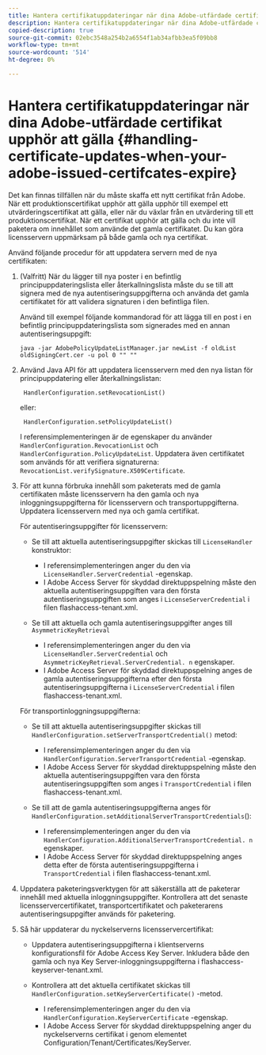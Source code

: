 ```yaml
---
title: Hantera certifikatuppdateringar när dina Adobe-utfärdade certifikat upphör att gälla
description: Hantera certifikatuppdateringar när dina Adobe-utfärdade certifikat upphör att gälla
copied-description: true
source-git-commit: 02ebc3548a254b2a6554f1ab34afbb3ea5f09bb8
workflow-type: tm+mt
source-wordcount: '514'
ht-degree: 0%

---
```


# Hantera certifikatuppdateringar när dina Adobe-utfärdade certifikat upphör att gälla {#handling-certificate-updates-when-your-adobe-issued-certifcates-expire}

Det kan finnas tillfällen när du måste skaffa ett nytt certifikat från Adobe. När ett produktionscertifikat upphör att gälla upphör till exempel ett utvärderingscertifikat att gälla, eller när du växlar från en utvärdering till ett produktionscertifikat. När ett certifikat upphör att gälla och du inte vill paketera om innehållet som använde det gamla certifikatet. Du kan göra licensservern uppmärksam på både gamla och nya certifikat.

Använd följande procedur för att uppdatera servern med de nya certifikaten:

1. (Valfritt) När du lägger till nya poster i en befintlig principuppdateringslista eller återkallningslista måste du se till att signera med de nya autentiseringsuppgifterna och använda det gamla certifikatet för att validera signaturen i den befintliga filen.

   Använd till exempel följande kommandorad för att lägga till en post i en befintlig principuppdateringslista som signerades med en annan autentiseringsuppgift:

   ```
   java -jar AdobePolicyUpdateListManager.jar newList -f oldList oldSigningCert.cer -u pol 0 "" ""
   ```

1. Använd Java API för att uppdatera licensservern med den nya listan för principuppdatering eller återkallningslistan:

   ```
    HandlerConfiguration.setRevocationList() 
   ```

   eller:

   ```
    HandlerConfiguration.setPolicyUpdateList()
   ```

   I referensimplementeringen är de egenskaper du använder `HandlerConfiguration.RevocationList` och `HandlerConfiguration.PolicyUpdateList`. Uppdatera även certifikatet som används för att verifiera signaturerna: `RevocationList.verifySignature.X509Certificate`.

1. För att kunna förbruka innehåll som paketerats med de gamla certifikaten måste licensservern ha den gamla och nya inloggningsuppgifterna för licensservern och transportuppgifterna. Uppdatera licensservern med nya och gamla certifikat.

   För autentiseringsuppgifter för licensservern:

   * Se till att aktuella autentiseringsuppgifter skickas till `LicenseHandler` konstruktor:

      * I referensimplementeringen anger du den via `LicenseHandler.ServerCredential` -egenskap.
      * I Adobe Access Server för skyddad direktuppspelning måste den aktuella autentiseringsuppgiften vara den första autentiseringsuppgiften som anges i `LicenseServerCredential` i filen flashaccess-tenant.xml.

   * Se till att aktuella och gamla autentiseringsuppgifter anges till `AsymmetricKeyRetrieval`

      * I referensimplementeringen anger du den via `LicenseHandler.ServerCredential` och `AsymmetricKeyRetrieval.ServerCredential. n` egenskaper.
      * I Adobe Access Server för skyddad direktuppspelning anges de gamla autentiseringsuppgifterna efter den första autentiseringsuppgifterna i `LicenseServerCredential` i filen flashaccess-tenant.xml.

   För transportinloggningsuppgifterna:

   * Se till att aktuella autentiseringsuppgifter skickas till `HandlerConfiguration.setServerTransportCredential()` metod:

      * I referensimplementeringen anger du den via `HandlerConfiguration.ServerTransportCredential` -egenskap.
      * I Adobe Access Server för skyddad direktuppspelning måste den aktuella autentiseringsuppgiften vara den första autentiseringsuppgiften som anges i `TransportCredential` i filen flashaccess-tenant.xml.

   * Se till att de gamla autentiseringsuppgifterna anges för `HandlerConfiguration.setAdditionalServerTransportCredentials`():

      * I referensimplementeringen anger du den via `HandlerConfiguration.AdditionalServerTransportCredential. n` egenskaper.
      * I Adobe Access Server för skyddad direktuppspelning anges detta efter de första autentiseringsuppgifterna i `TransportCredential` i filen flashaccess-tenant.xml.

1. Uppdatera paketeringsverktygen för att säkerställa att de paketerar innehåll med aktuella inloggningsuppgifter. Kontrollera att det senaste licensservercertifikatet, transportcertifikatet och paketerarens autentiseringsuppgifter används för paketering.
1. Så här uppdaterar du nyckelserverns licensservercertifikat:

   * Uppdatera autentiseringsuppgifterna i klientserverns konfigurationsfil för Adobe Access Key Server. Inkludera både den gamla och nya Key Server-inloggningsuppgifterna i flashaccess-keyserver-tenant.xml.
   * Kontrollera att det aktuella certifikatet skickas till `HandlerConfiguration.setKeyServerCertificate()` -metod.

      * I referensimplementeringen anger du den via `HandlerConfiguration.KeyServerCertificate` -egenskap.
      * I Adobe Access Server för skyddad direktuppspelning anger du nyckelserverns certifikat i genom elementet Configuration/Tenant/Certificates/KeyServer.
